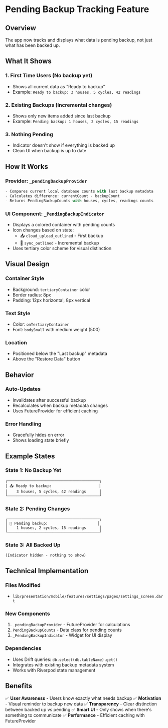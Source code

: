 # Pending Backup Tracking Feature

## Overview

The app now tracks and displays what data is pending backup, not just what has been backed up.

## What It Shows

### 1. **First Time Users** (No backup yet)

- Shows all current data as "Ready to backup"
- Example: `Ready to backup: 3 houses, 5 cycles, 42 readings`

### 2. **Existing Backups** (Incremental changes)

- Shows only new items added since last backup
- Example: `Pending backup: 1 houses, 2 cycles, 15 readings`

### 3. **Nothing Pending**

- Indicator doesn't show if everything is backed up
- Clean UI when backup is up to date

## How It Works

### Provider: `_pendingBackupProvider`

```dart
- Compares current local database counts with last backup metadata
- Calculates difference: currentCount - backupCount
- Returns PendingBackupCounts with houses, cycles, readings counts
```

### UI Component: `_PendingBackupIndicator`

- Displays a colored container with pending counts
- Icon changes based on state:
  - 📤 `cloud_upload_outlined` - First backup
  - 🔄 `sync_outlined` - Incremental backup
- Uses tertiary color scheme for visual distinction

## Visual Design

### Container Style

- Background: `tertiaryContainer` color
- Border radius: 8px
- Padding: 12px horizontal, 8px vertical

### Text Style

- Color: `onTertiaryContainer`
- Font: `bodySmall` with medium weight (500)

### Location

- Positioned below the "Last backup" metadata
- Above the "Restore Data" button

## Behavior

### Auto-Updates

- Invalidates after successful backup
- Recalculates when backup metadata changes
- Uses FutureProvider for efficient caching

### Error Handling

- Gracefully hides on error
- Shows loading state briefly

## Example States

### State 1: No Backup Yet

```
┌─────────────────────────────────────────┐
│ 📤 Ready to backup:                     │
│    3 houses, 5 cycles, 42 readings      │
└─────────────────────────────────────────┘
```

### State 2: Pending Changes

```
┌─────────────────────────────────────────┐
│ 🔄 Pending backup:                      │
│    1 houses, 2 cycles, 15 readings      │
└─────────────────────────────────────────┘
```

### State 3: All Backed Up

```
(Indicator hidden - nothing to show)
```

## Technical Implementation

### Files Modified

- `lib/presentation/mobile/features/settings/pages/settings_screen.dart`

### New Components

1. `_pendingBackupProvider` - FutureProvider for calculations
2. `PendingBackupCounts` - Data class for pending counts
3. `_PendingBackupIndicator` - Widget for UI display

### Dependencies

- Uses Drift queries: `db.select(db.tableName).get()`
- Integrates with existing backup metadata system
- Works with Riverpod state management

## Benefits

✅ **User Awareness** - Users know exactly what needs backup
✅ **Motivation** - Visual reminder to backup new data
✅ **Transparency** - Clear distinction between backed up vs pending
✅ **Smart UI** - Only shows when there's something to communicate
✅ **Performance** - Efficient caching with FutureProvider
